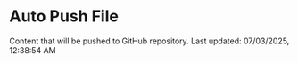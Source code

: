 # Auto Push File

Content that will be pushed to GitHub repository.
Last updated: 07/03/2025, 12:38:54 AM